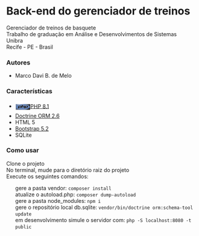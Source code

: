 # Back-end do gerenciador de treinos

Gerenciador de treinos de basquete<br>
Trabalho de graduação em Análise e Desenvolvimentos de Sistemas<br>
Unibra<br>
Recife - PE - Brasil

### Autores
 - Marco Davi B. de Melo

### Características
 - <img align="center" height="30" width="40" src="https://raw.githubusercontent.com/devicons/devicon/master/icons/php/php-original.svg"><a href='https://www.php.net/releases/8.1/en.php'>PHP 8.1</a>
 - <a href='https://www.doctrine-project.org/projects/orm.html'>Doctrine ORM 2.6</a>
 - <i class="devicon-html5-plain colored"></i>HTML 5
 - <a href='https://getbootstrap.com'>Bootstrap 5.2</a>
 - <i class="devicon-sqlalchemy-plain"></i>SQLite 
### Como usar
Clone o projeto<br>
No terminal, mude para o diretório raiz do projeto<br>
Execute os seguintes comandos: 
<ul style='list-style-type: none'>
    <li>gere a pasta vendor: <code>composer install</code></li>
    <li>atualize o autoload.php: <code>composer dump-autoload</code></li>
    <li>gere a pasta node_modules: <code>npm i</code></li>
    <li>gere o repositório local db.sqlite: <code>vendor/bin/doctrine orm:schema-tool update</code></li>
    <li>em desenvolvimento simule o servidor com: <code>php -S localhost:8080 -t public</code></li>
</ul>